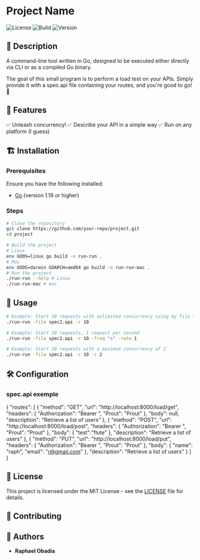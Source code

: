 # Project Name

![License](https://img.shields.io/badge/license-MIT-blue.svg)
![Build](https://img.shields.io/badge/build-passing-brightgreen)
![Version](https://img.shields.io/badge/version-1.0.0-orange)

## 📌 Description

A command-line tool written in Go, designed to be executed either directly via CLI or as a compiled Go binary.

The goal of this small program is to perform a load test on your APIs. Simply provide it with a spec.api file containing your routes, and you're good to go! 🚀

## 🚀 Features

✅ Unleash concurrency!
✅ Describe your API in a simple way
✅ Run on any platform (I guess)

## 🏗️ Installation

### Prerequisites
Ensure you have the following installed:

- [Go](https://golang.org/doc/install) (version 1.18 or higher)

### Steps

```sh
# Clone the repository
git clone https://github.com/your-repo/project.git
cd project

# Build the project
# Linux
env GOOS=linux go build -o run-run .
# Mac
env GOOS=darwin GOARCH=amd64 go build -o run-run-mac .
# Run the project
./run-run --help # Linux
./run-run-mac # mac
```

## 📖 Usage


```sh
# Example: Start 10 requests with unlimited concurrency using my file spec2.api
./run-run -file spec2.api -r 10

# Example: Start 10 requests, 1 request per second
./run-run -file spec2.api -r 10 -freq "s" -rate 1

# Example: Start 10 requests with a maximum concurrency of 2
./run-run -file spec2.api -r 10 -c 2
```

## 🛠️ Configuration
###  spec.api exemple
{
  "routes": [
    {
      "method": "GET",
      "url": "http://localhost:8000/load/get",
      "headers": {
        "Authorization": "Bearer <token>",
        "Prout": "Prout"
      },
      "body": null,
      "description": "Retrieve a list of users"
    },
        {
      "method": "POST",
      "url": "http://localhost:8000/load/post",
      "headers": {
        "Authorization": "Bearer <token>",
        "Prout": "Prout"
      },
      "body": {
        "test":"flute"
      },
      "description": "Retrieve a list of users"
    },
        {
      "method": "PUT",
      "url": "http://localhost:8000/load/put",
      "headers": {
        "Authorization": "Bearer <token>",
        "Prout": "Prout"
      },
      "body": {
        "name": "raph",
        "email": "r@gmail.com"
      },
      "description": "Retrieve a list of users"
    }
  ]
}

## 📜 License

This project is licensed under the MIT License - see the [LICENSE](LICENSE) file for details.

## 🤝 Contributing

## 👤 Authors

- **Raphael Obadia** 